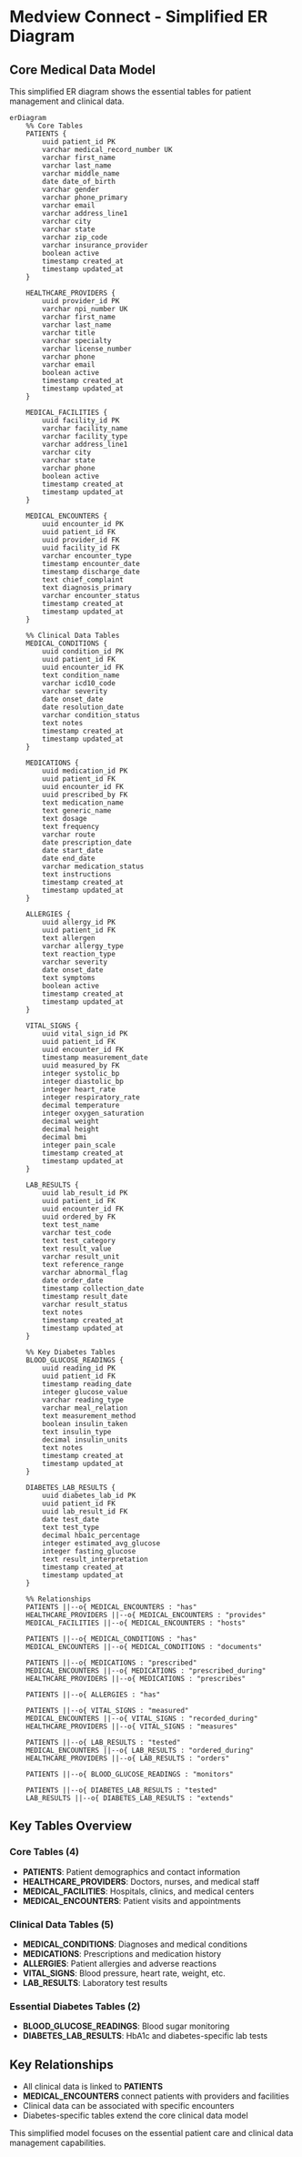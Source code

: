 # Medview Connect - Simplified ER Diagram

## Core Medical Data Model
This simplified ER diagram shows the essential tables for patient management and clinical data.

```mermaid
erDiagram
    %% Core Tables
    PATIENTS {
        uuid patient_id PK
        varchar medical_record_number UK
        varchar first_name
        varchar last_name
        varchar middle_name
        date date_of_birth
        varchar gender
        varchar phone_primary
        varchar email
        varchar address_line1
        varchar city
        varchar state
        varchar zip_code
        varchar insurance_provider
        boolean active
        timestamp created_at
        timestamp updated_at
    }

    HEALTHCARE_PROVIDERS {
        uuid provider_id PK
        varchar npi_number UK
        varchar first_name
        varchar last_name
        varchar title
        varchar specialty
        varchar license_number
        varchar phone
        varchar email
        boolean active
        timestamp created_at
        timestamp updated_at
    }

    MEDICAL_FACILITIES {
        uuid facility_id PK
        varchar facility_name
        varchar facility_type
        varchar address_line1
        varchar city
        varchar state
        varchar phone
        boolean active
        timestamp created_at
        timestamp updated_at
    }

    MEDICAL_ENCOUNTERS {
        uuid encounter_id PK
        uuid patient_id FK
        uuid provider_id FK
        uuid facility_id FK
        varchar encounter_type
        timestamp encounter_date
        timestamp discharge_date
        text chief_complaint
        text diagnosis_primary
        varchar encounter_status
        timestamp created_at
        timestamp updated_at
    }

    %% Clinical Data Tables
    MEDICAL_CONDITIONS {
        uuid condition_id PK
        uuid patient_id FK
        uuid encounter_id FK
        text condition_name
        varchar icd10_code
        varchar severity
        date onset_date
        date resolution_date
        varchar condition_status
        text notes
        timestamp created_at
        timestamp updated_at
    }

    MEDICATIONS {
        uuid medication_id PK
        uuid patient_id FK
        uuid encounter_id FK
        uuid prescribed_by FK
        text medication_name
        text generic_name
        text dosage
        text frequency
        varchar route
        date prescription_date
        date start_date
        date end_date
        varchar medication_status
        text instructions
        timestamp created_at
        timestamp updated_at
    }

    ALLERGIES {
        uuid allergy_id PK
        uuid patient_id FK
        text allergen
        varchar allergy_type
        text reaction_type
        varchar severity
        date onset_date
        text symptoms
        boolean active
        timestamp created_at
        timestamp updated_at
    }

    VITAL_SIGNS {
        uuid vital_sign_id PK
        uuid patient_id FK
        uuid encounter_id FK
        timestamp measurement_date
        uuid measured_by FK
        integer systolic_bp
        integer diastolic_bp
        integer heart_rate
        integer respiratory_rate
        decimal temperature
        integer oxygen_saturation
        decimal weight
        decimal height
        decimal bmi
        integer pain_scale
        timestamp created_at
        timestamp updated_at
    }

    LAB_RESULTS {
        uuid lab_result_id PK
        uuid patient_id FK
        uuid encounter_id FK
        uuid ordered_by FK
        text test_name
        varchar test_code
        text test_category
        text result_value
        varchar result_unit
        text reference_range
        varchar abnormal_flag
        date order_date
        timestamp collection_date
        timestamp result_date
        varchar result_status
        text notes
        timestamp created_at
        timestamp updated_at
    }

    %% Key Diabetes Tables
    BLOOD_GLUCOSE_READINGS {
        uuid reading_id PK
        uuid patient_id FK
        timestamp reading_date
        integer glucose_value
        varchar reading_type
        varchar meal_relation
        text measurement_method
        boolean insulin_taken
        text insulin_type
        decimal insulin_units
        text notes
        timestamp created_at
        timestamp updated_at
    }

    DIABETES_LAB_RESULTS {
        uuid diabetes_lab_id PK
        uuid patient_id FK
        uuid lab_result_id FK
        date test_date
        text test_type
        decimal hba1c_percentage
        integer estimated_avg_glucose
        integer fasting_glucose
        text result_interpretation
        timestamp created_at
        timestamp updated_at
    }

    %% Relationships
    PATIENTS ||--o{ MEDICAL_ENCOUNTERS : "has"
    HEALTHCARE_PROVIDERS ||--o{ MEDICAL_ENCOUNTERS : "provides"
    MEDICAL_FACILITIES ||--o{ MEDICAL_ENCOUNTERS : "hosts"
    
    PATIENTS ||--o{ MEDICAL_CONDITIONS : "has"
    MEDICAL_ENCOUNTERS ||--o{ MEDICAL_CONDITIONS : "documents"
    
    PATIENTS ||--o{ MEDICATIONS : "prescribed"
    MEDICAL_ENCOUNTERS ||--o{ MEDICATIONS : "prescribed_during"
    HEALTHCARE_PROVIDERS ||--o{ MEDICATIONS : "prescribes"
    
    PATIENTS ||--o{ ALLERGIES : "has"
    
    PATIENTS ||--o{ VITAL_SIGNS : "measured"
    MEDICAL_ENCOUNTERS ||--o{ VITAL_SIGNS : "recorded_during"
    HEALTHCARE_PROVIDERS ||--o{ VITAL_SIGNS : "measures"
    
    PATIENTS ||--o{ LAB_RESULTS : "tested"
    MEDICAL_ENCOUNTERS ||--o{ LAB_RESULTS : "ordered_during"
    HEALTHCARE_PROVIDERS ||--o{ LAB_RESULTS : "orders"
    
    PATIENTS ||--o{ BLOOD_GLUCOSE_READINGS : "monitors"
    
    PATIENTS ||--o{ DIABETES_LAB_RESULTS : "tested"
    LAB_RESULTS ||--o{ DIABETES_LAB_RESULTS : "extends"
```

## Key Tables Overview

### Core Tables (4)
- **PATIENTS**: Patient demographics and contact information
- **HEALTHCARE_PROVIDERS**: Doctors, nurses, and medical staff
- **MEDICAL_FACILITIES**: Hospitals, clinics, and medical centers
- **MEDICAL_ENCOUNTERS**: Patient visits and appointments

### Clinical Data Tables (5)
- **MEDICAL_CONDITIONS**: Diagnoses and medical conditions
- **MEDICATIONS**: Prescriptions and medication history
- **ALLERGIES**: Patient allergies and adverse reactions
- **VITAL_SIGNS**: Blood pressure, heart rate, weight, etc.
- **LAB_RESULTS**: Laboratory test results

### Essential Diabetes Tables (2)
- **BLOOD_GLUCOSE_READINGS**: Blood sugar monitoring
- **DIABETES_LAB_RESULTS**: HbA1c and diabetes-specific lab tests

## Key Relationships
- All clinical data is linked to **PATIENTS**
- **MEDICAL_ENCOUNTERS** connect patients with providers and facilities
- Clinical data can be associated with specific encounters
- Diabetes-specific tables extend the core clinical data model

This simplified model focuses on the essential patient care and clinical data management capabilities.